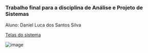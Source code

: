 ### Trabalho final para a disciplina de Análise e Projeto de Sistemas ###
Aluno: Daniel Luca dos Santos Silva

<a href="https://github.com/daniellucadss/aps_trabalho_final/blob/main/aps_trabalho_final-telas.pdf">Telas do sistema</a>

![image](https://github.com/daniellucadss/aps_trabalho_final/assets/148398056/ec438cde-ea6a-487c-a6ed-edac1e2ae633)
